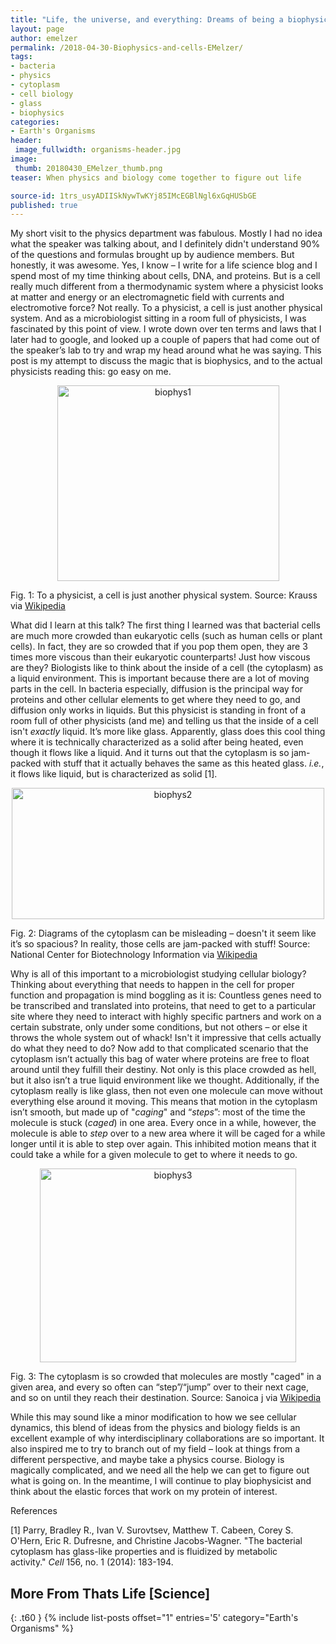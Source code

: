 ```yaml
---
title: "Life, the universe, and everything: Dreams of being a biophysicist"
layout: page
author: emelzer
permalink: /2018-04-30-Biophysics-and-cells-EMelzer/
tags:
- bacteria
- physics
- cytoplasm
- cell biology
- glass
- biophysics
categories:
- Earth's Organisms
header:
 image_fullwidth: organisms-header.jpg
image:
 thumb: 20180430_EMelzer_thumb.png
teaser: When physics and biology come together to figure out life

source-id: 1trs_usyADIISkNywTwKYj85IMcEGBlNgl6xGqHUSbGE
published: true
---
```

My short visit to the physics department was fabulous. Mostly I had no idea what the speaker was talking about, and I definitely didn't understand 90% of the questions and formulas brought up by audience members. But honestly, it was awesome. Yes, I know – I write for a life science blog and I spend most of my time thinking about cells, DNA, and proteins. But is a cell really much different from a thermodynamic system where a physicist looks at matter and energy or an electromagnetic field with currents and electromotive force? Not really. To a physicist, a cell is just another physical system. And as a microbiologist sitting in a room full of physicists, I was fascinated by this point of view. I wrote down over ten terms and laws that I later had to google, and looked up a couple of papers that had come out of the speaker’s lab to try and wrap my head around what he was saying. This post is my attempt to discuss the magic that is biophysics, and to the actual physicists reading this: go easy on me. 

<center> <a data-flickr-embed="true"  href="https://www.flickr.com/photos/139839751@N06/38685943041/in/dateposted-friend/" title="biophys1"><img src="https://farm5.staticflickr.com/4557/38685943041_44a21f4086.jpg" width="355" height="313" alt="biophys1"></a><script async src="//embedr.flickr.com/assets/client-code.js" charset="utf-8"></script></center>

Fig. 1: To a physicist, a cell is just another physical system. Source: Krauss via [Wikipedia](https://en.wikipedia.org/wiki/Thermodynamic_system)
 
What did I learn at this talk? The first thing I learned was that bacterial cells are much more crowded than eukaryotic cells (such as human cells or plant cells). In fact, they are so crowded that if you pop them open, they are 3 times more viscous than their eukaryotic counterparts! Just how viscous are they? Biologists like to think about the inside of a cell (the cytoplasm) as a liquid environment. This is important because there are a lot of moving parts in the cell. In bacteria especially, diffusion is the principal way for proteins and other cellular elements to get where they need to go, and diffusion only works in liquids. But this physicist is standing in front of a room full of other physicists (and me) and telling us that the inside of a cell isn't *exactly* liquid. It’s more like glass. Apparently, glass does this cool thing where it is technically characterized as a solid after being heated, even though it flows like a liquid. And it turns out that the cytoplasm is so jam-packed with stuff that it actually behaves the same as this heated glass. *i.e.*, it flows like liquid, but is characterized as solid [1]. 

<center> <a data-flickr-embed="true"  href="https://www.flickr.com/photos/139839751@N06/37797920085/in/dateposted-friend/" title="biophys2"><img src="https://farm5.staticflickr.com/4575/37797920085_bef1ae8834.jpg" width="500" height="210" alt="biophys2"></a><script async src="//embedr.flickr.com/assets/client-code.js" charset="utf-8"></script></center>

Fig. 2: Diagrams of the cytoplasm can be misleading – doesn't it seem like it’s so spacious? In reality, those cells are jam-packed with stuff! Source: National Center for Biotechnology Information via [Wikipedia](https://en.wikipedia.org/wiki/Cell_(biology))

Why is all of this important to a microbiologist studying cellular biology? Thinking about everything that needs to happen in the cell for proper function and propagation is mind boggling as it is: Countless genes need to be transcribed and translated into proteins, that need to get to a particular site where they need to interact with highly specific partners and work on a certain substrate, only under some conditions, but not others – or else it throws the whole system out of whack! Isn't it impressive that cells actually do what they need to do? Now add to that complicated scenario that the cytoplasm isn’t actually this bag of water where proteins are free to float around until they fulfill their destiny. Not only is this place crowded as hell, but it also isn’t a true liquid environment like we thought. Additionally, if the cytoplasm really is like glass, then not even one molecule can move without everything else around it moving. This means that motion in the cytoplasm isn’t smooth, but made up of "*caging*" and “*steps*”: most of the time the molecule is stuck (*caged*) in one area. Every once in a while, however, the molecule is able to *step* over to a new area where it will be caged for a while longer until it is able to step over again. This inhibited motion means that it could take a while for a given molecule to get to where it needs to go. 

<center> <a data-flickr-embed="true"  href="https://www.flickr.com/photos/139839751@N06/38653298482/in/dateposted-friend/" title="biophys3"><img src="https://farm5.staticflickr.com/4543/38653298482_024b366721.jpg" width="410" height="310" alt="biophys3"></a><script async src="//embedr.flickr.com/assets/client-code.js" charset="utf-8"></script></center>

Fig. 3: The cytoplasm is so crowded that molecules are mostly "caged" in a given area, and every so often can “step”/“jump” over to their next cage, and so on until they reach their destination. Source: Sanoica j via [Wikipedia](https://en.wikipedia.org/wiki/Cage_effect)

While this may sound like a minor modification to how we see cellular dynamics, this blend of ideas from the physics and biology fields is an excellent example of why interdisciplinary collaborations are so important.  It also inspired me to try to branch out of my field – look at things from a different perspective, and maybe take a physics course. Biology is magically complicated, and we need all the help we can get to figure out what is going on. In the meantime, I will continue to play biophysicist and think about the elastic forces that work on my protein of interest. 

References

[1] Parry, Bradley R., Ivan V. Surovtsev, Matthew T. Cabeen, Corey S. O'Hern, Eric R. Dufresne, and Christine Jacobs-Wagner. "The bacterial cytoplasm has glass-like properties and is fluidized by metabolic activity." *Cell* 156, no. 1 (2014): 183-194.

## More From Thats Life [Science]
{: .t60 }
{% include list-posts offset="1" entries='5' category="Earth's Organisms" %}

